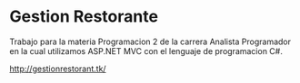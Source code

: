 # Gestion Restorante
Trabajo para la materia Programacion 2 de la carrera Analista Programador 
en la cual utilizamos ASP.NET MVC con el lenguaje de programacion C#.

http://gestionrestorant.tk/
